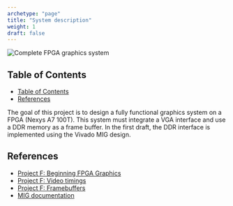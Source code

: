 ```yaml
---
archetype: "page"
title: "System description"
weight: 1
draft: false
---
```


![Complete FPGA graphics system](/fig/project/2024_intern-fpga/vga-mem.en.png)

## Table of Contents
- [Table of Contents](#table-of-contents)
- [References](#references)

The goal of this project is to design a fully functional graphics system on a FPGA (Nexys A7 100T).
This system must integrate a VGA interface and use a DDR memory as a frame buffer.
In the first draft, the DDR interface is implemented using the Vivado MIG design.

## References

- [Project F: Beginning FPGA Graphics](https://projectf.io/posts/fpga-graphics/)
- [Project F: Video timings](https://projectf.io/posts/video-timings-vga-720p-1080p/)
- [Project F: Framebuffers](https://projectf.io/posts/framebuffers/)
- [MIG documentation](https://docs.amd.com/v/u/1.4-English/ug586_7Series_MIS)

